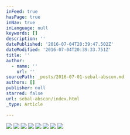 ```yaml
---
inFeed: true
hasPage: true
inNav: true
inLanguage: null
keywords: []
description: ''
datePublished: '2016-07-04T20:39:47.502Z'
dateModified: '2016-07-04T20:39:33.751Z'
title: ''
author:
  - name: ''
    url: ''
sourcePath: _posts/2016-07-01-sebal-abscon.md
authors: []
publisher: null
starred: false
url: sebal-abscon/index.html
_type: Article

---
```

![](https://the-grid-user-content.s3-us-west-2.amazonaws.com/43b5c374-06c9-4d7c-9e69-a29ca715deed.jpg)
![](https://the-grid-user-content.s3-us-west-2.amazonaws.com/bfa5ab53-98fe-423e-a87a-0b30faf96b2b.jpg)
![](https://the-grid-user-content.s3-us-west-2.amazonaws.com/2d9e490e-c87a-4892-8881-e67dd95e3b64.jpg)
![](https://the-grid-user-content.s3-us-west-2.amazonaws.com/d5aa12c1-dea4-4889-b82e-1b07fc5f5e7e.jpg)
![](https://the-grid-user-content.s3-us-west-2.amazonaws.com/a66b06a4-9860-4078-8a1b-f50d83931ae1.jpg)
![](https://the-grid-user-content.s3-us-west-2.amazonaws.com/851a173f-8f4f-4cda-ad17-ae5f420035fb.jpg)
![](https://the-grid-user-content.s3-us-west-2.amazonaws.com/8ce0a339-fc9c-4057-b253-487af3a977fb.jpg)
![](https://the-grid-user-content.s3-us-west-2.amazonaws.com/bf05aa8d-8d45-4245-9987-42e1948372df.jpg)